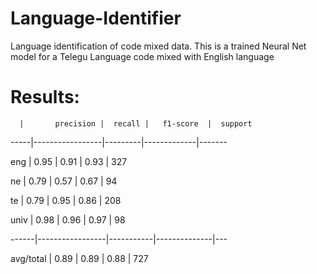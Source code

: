 # Language-Identifier
Language identification of code mixed data.
This is a trained Neural Net model for a Telegu Language code mixed with English language
# Results:
      |       precision |  recall |   f1-score  |  support
 
 -----|-----------------|---------|-------------|-------
 
 eng  |          0.95   |   0.91   |     0.93    | 327
 
  ne  |          0.79   |   0.57   |     0.67    | 94
  
  te  |          0.79   |   0.95   |     0.86    | 208
  
univ  |          0.98   |   0.96   |     0.97    | 98

------|-----------------|-----------|--------------|---

avg/total  |     0.89   |   0.89   |     0.88    | 727

